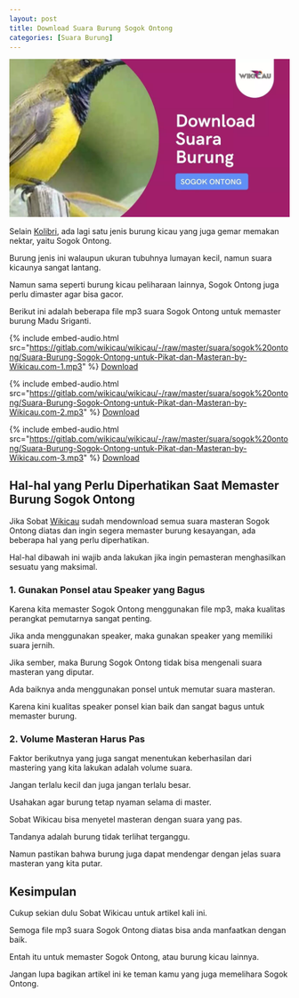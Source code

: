 ```yaml
---
layout: post
title: Download Suara Burung Sogok Ontong
categories: [Suara Burung]
---
```


![Download Suara Burung Sogok Ontong](/images/suara-sogok-ontong.webp)

Selain [Kolibri](https://wikicau.com/suara-burung-kolibri-ninja/), ada lagi satu jenis burung kicau yang juga gemar memakan nektar, yaitu Sogok Ontong.

Burung jenis ini walaupun ukuran tubuhnya lumayan kecil, namun suara kicaunya sangat lantang.

Namun sama seperti burung kicau peliharaan lainnya, Sogok Ontong juga perlu dimaster agar bisa gacor.

Berikut ini adalah beberapa file mp3 suara Sogok Ontong untuk memaster burung Madu Sriganti.

{% include embed-audio.html src="https://gitlab.com/wikicau/wikicau/-/raw/master/suara/sogok%20ontong/Suara-Burung-Sogok-Ontong-untuk-Pikat-dan-Masteran-by-Wikicau.com-1.mp3" %}
[Download](https://bit.ly/2L7qVJE)

{% include embed-audio.html src="https://gitlab.com/wikicau/wikicau/-/raw/master/suara/sogok%20ontong/Suara-Burung-Sogok-Ontong-untuk-Pikat-dan-Masteran-by-Wikicau.com-2.mp3" %}
[Download](https://bit.ly/2xanZ6J)

{% include embed-audio.html src="https://gitlab.com/wikicau/wikicau/-/raw/master/suara/sogok%20ontong/Suara-Burung-Sogok-Ontong-untuk-Pikat-dan-Masteran-by-Wikicau.com-3.mp3" %}
[Download](https://bit.ly/2J3vAJX)

## Hal-hal yang Perlu Diperhatikan Saat Memaster Burung Sogok Ontong

Jika Sobat [Wikicau](https://wikicau.com/) sudah mendownload semua suara masteran Sogok Ontong diatas dan ingin segera memaster burung kesayangan, ada beberapa hal yang perlu diperhatikan.

Hal-hal dibawah ini wajib anda lakukan jika ingin pemasteran menghasilkan sesuatu yang maksimal.

### 1. Gunakan Ponsel atau Speaker yang Bagus

Karena kita memaster Sogok Ontong menggunakan file mp3, maka kualitas perangkat pemutarnya sangat penting.

Jika anda menggunakan speaker, maka gunakan speaker yang memiliki suara jernih.

Jika sember, maka Burung Sogok Ontong tidak bisa mengenali suara masteran yang diputar.

Ada baiknya anda menggunakan ponsel untuk memutar suara masteran.

Karena kini kualitas speaker ponsel kian baik dan sangat bagus untuk memaster burung.

### 2. Volume Masteran Harus Pas

Faktor berikutnya yang juga sangat menentukan keberhasilan dari mastering yang kita lakukan adalah volume suara.

Jangan terlalu kecil dan juga jangan terlalu besar.

Usahakan agar burung tetap nyaman selama di master.

Sobat Wikicau bisa menyetel masteran dengan suara yang pas.

Tandanya adalah burung tidak terlihat terganggu.

Namun pastikan bahwa burung juga dapat mendengar dengan jelas suara masteran yang kita putar.

## Kesimpulan

Cukup sekian dulu Sobat Wikicau untuk artikel kali ini.

Semoga file mp3 suara Sogok Ontong diatas bisa anda manfaatkan dengan baik.

Entah itu untuk memaster Sogok Ontong, atau burung kicau lainnya.

Jangan lupa bagikan artikel ini ke teman kamu yang juga memelihara Sogok Ontong.